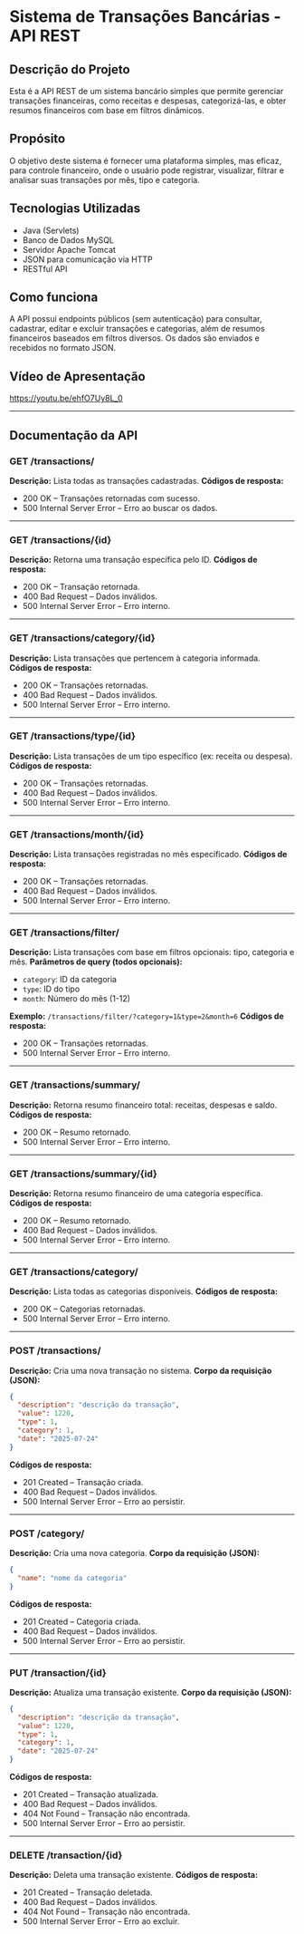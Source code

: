 # Sistema de Transações Bancárias - API REST

## Descrição do Projeto

Esta é a API REST de um sistema bancário simples que permite gerenciar transações financeiras, como receitas e despesas, categorizá-las, e obter resumos financeiros com base em filtros dinâmicos.

## Propósito

O objetivo deste sistema é fornecer uma plataforma simples, mas eficaz, para controle financeiro, onde o usuário pode registrar, visualizar, filtrar e analisar suas transações por mês, tipo e categoria.

## Tecnologias Utilizadas

* Java (Servlets)
* Banco de Dados MySQL
* Servidor Apache Tomcat
* JSON para comunicação via HTTP
* RESTful API

## Como funciona

A API possui endpoints públicos (sem autenticação) para consultar, cadastrar, editar e excluir transações e categorias, além de resumos financeiros baseados em filtros diversos. Os dados são enviados e recebidos no formato JSON.

## Vídeo de Apresentação

https://youtu.be/ehfO7Uy8L_0

---

## Documentação da API

### GET /transactions/

**Descrição:** Lista todas as transações cadastradas.
**Códigos de resposta:**

* 200 OK – Transações retornadas com sucesso.
* 500 Internal Server Error – Erro ao buscar os dados.

---

### GET /transactions/{id}

**Descrição:** Retorna uma transação específica pelo ID.
**Códigos de resposta:**

* 200 OK – Transação retornada.
* 400 Bad Request – Dados inválidos.
* 500 Internal Server Error – Erro interno.

---

### GET /transactions/category/{id}

**Descrição:** Lista transações que pertencem à categoria informada.
**Códigos de resposta:**

* 200 OK – Transações retornadas.
* 400 Bad Request – Dados inválidos.
* 500 Internal Server Error – Erro interno.

---

### GET /transactions/type/{id}

**Descrição:** Lista transações de um tipo específico (ex: receita ou despesa).
**Códigos de resposta:**

* 200 OK – Transações retornadas.
* 400 Bad Request – Dados inválidos.
* 500 Internal Server Error – Erro interno.

---

### GET /transactions/month/{id}

**Descrição:** Lista transações registradas no mês especificado.
**Códigos de resposta:**

* 200 OK – Transações retornadas.
* 400 Bad Request – Dados inválidos.
* 500 Internal Server Error – Erro interno.

---

### GET /transactions/filter/

**Descrição:** Lista transações com base em filtros opcionais: tipo, categoria e mês.
**Parâmetros de query (todos opcionais):**

* `category`: ID da categoria
* `type`: ID do tipo
* `month`: Número do mês (1-12)

**Exemplo:** `/transactions/filter/?category=1&type=2&month=6`
**Códigos de resposta:**

* 200 OK – Transações retornadas.
* 500 Internal Server Error – Erro interno.

---

### GET /transactions/summary/

**Descrição:** Retorna resumo financeiro total: receitas, despesas e saldo.
**Códigos de resposta:**

* 200 OK – Resumo retornado.
* 500 Internal Server Error – Erro interno.

---

### GET /transactions/summary/{id}

**Descrição:** Retorna resumo financeiro de uma categoria específica.
**Códigos de resposta:**

* 200 OK – Resumo retornado.
* 400 Bad Request – Dados inválidos.
* 500 Internal Server Error – Erro interno.

---

### GET /transactions/category/

**Descrição:** Lista todas as categorias disponíveis.
**Códigos de resposta:**

* 200 OK – Categorias retornadas.
* 500 Internal Server Error – Erro interno.

---

### POST /transactions/

**Descrição:** Cria uma nova transação no sistema.
**Corpo da requisição (JSON):**

```json
{
  "description": "descrição da transação",
  "value": 1220,
  "type": 1,
  "category": 1,
  "date": "2025-07-24"
}
```

**Códigos de resposta:**

* 201 Created – Transação criada.
* 400 Bad Request – Dados inválidos.
* 500 Internal Server Error – Erro ao persistir.

---

### POST /category/

**Descrição:** Cria uma nova categoria.
**Corpo da requisição (JSON):**

```json
{
  "name": "nome da categoria"
}
```

**Códigos de resposta:**

* 201 Created – Categoria criada.
* 400 Bad Request – Dados inválidos.
* 500 Internal Server Error – Erro ao persistir.

---

### PUT /transaction/{id}

**Descrição:** Atualiza uma transação existente.
**Corpo da requisição (JSON):**

```json
{
  "description": "descrição da transação",
  "value": 1220,
  "type": 1,
  "category": 1,
  "date": "2025-07-24"
}
```

**Códigos de resposta:**

* 201 Created – Transação atualizada.
* 400 Bad Request – Dados inválidos.
* 404 Not Found – Transação não encontrada.
* 500 Internal Server Error – Erro ao persistir.

---

### DELETE /transaction/{id}

**Descrição:** Deleta uma transação existente.
**Códigos de resposta:**

* 201 Created – Transação deletada.
* 400 Bad Request – Dados inválidos.
* 404 Not Found – Transação não encontrada.
* 500 Internal Server Error – Erro ao excluir.
